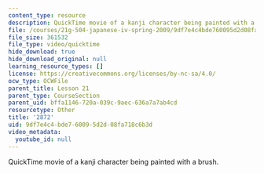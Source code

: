 ```yaml
---
content_type: resource
description: QuickTime movie of a kanji character being painted with a brush.
file: /courses/21g-504-japanese-iv-spring-2009/9df7e4c4bde760095d2d08fa718c6b3d_2872.mov
file_size: 361532
file_type: video/quicktime
hide_download: true
hide_download_original: null
learning_resource_types: []
license: https://creativecommons.org/licenses/by-nc-sa/4.0/
ocw_type: OCWFile
parent_title: Lesson 21
parent_type: CourseSection
parent_uid: bffa1146-720a-039c-9aec-636a7a7ab4cd
resourcetype: Other
title: '2872'
uid: 9df7e4c4-bde7-6009-5d2d-08fa718c6b3d
video_metadata:
  youtube_id: null
---
```

QuickTime movie of a kanji character being painted with a brush.